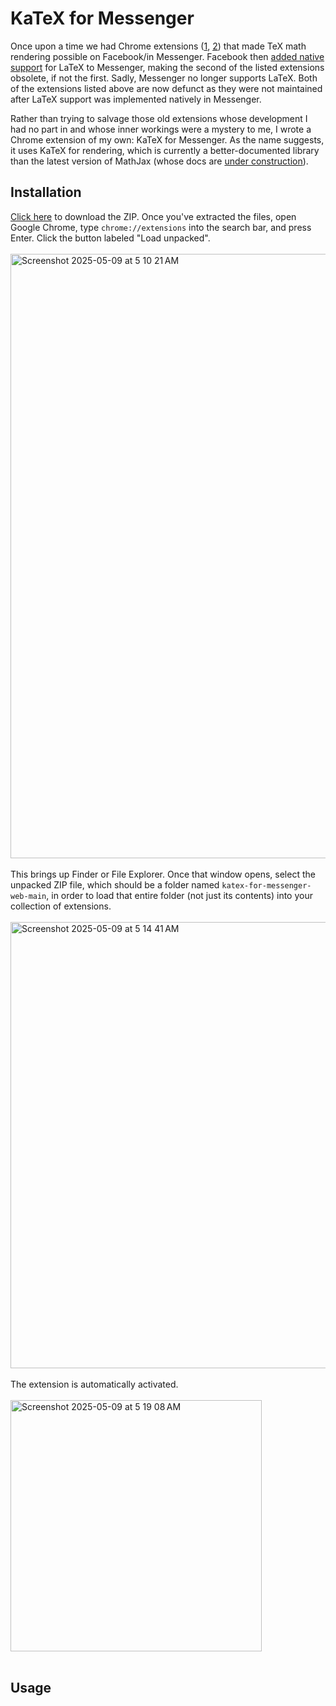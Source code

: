 # KaTeX for Messenger

Once upon a time we had Chrome extensions ([1](https://github.com/MALLER-LAGOON/latex-for-facebook), 
[2](https://github.com/dshynkev/messenger-latex)) that made TeX math rendering possible on Facebook/in Messenger. 
Facebook then [added native support](https://thenextweb.com/news/facebook-messenger-lets-you-write-basic-mathematical-formulae-in-latex)
for LaTeX to Messenger, making the second of the listed extensions obsolete, if not the first. Sadly, Messenger no longer supports LaTeX. Both of the extensions listed above are now defunct as they were not maintained after LaTeX support was implemented natively in Messenger.

Rather than trying to salvage those old extensions whose development I had no part in 
and whose inner workings were a mystery to me, I wrote a Chrome extension of my own: KaTeX for Messenger. As the name suggests, 
it uses KaTeX for rendering, which is currently a better-documented library than the latest version of MathJax (whose docs 
are [under construction](https://docs.mathjax.org/en/latest/api/index.html)).

## Installation

[Click here](https://github.com/brbavar/katex-for-messenger-web/archive/refs/heads/main.zip) to download the ZIP. Once you've extracted the files, open Google Chrome, type `chrome://extensions` into the search bar, and press Enter. Click the button labeled "Load unpacked".
<br><br>
<img width="967" alt="Screenshot 2025-05-09 at 5 10 21 AM" src="https://github.com/user-attachments/assets/4707376b-c824-4cdc-9a03-941ca0906350" />
<br><br>
This brings up Finder or File Explorer. Once that window opens, select the unpacked ZIP file, which should be a folder named `katex-for-messenger-web-main`, in order to load that entire folder (not just its contents) into your collection of extensions.
<br><br>
<img width="714" alt="Screenshot 2025-05-09 at 5 14 41 AM" src="https://github.com/user-attachments/assets/bfa4864e-ef4a-4c7c-9f80-1effbe2cdd00" />
<br><br>
The extension is automatically activated.
<br><br>
<img width="402" alt="Screenshot 2025-05-09 at 5 19 08 AM" src="https://github.com/user-attachments/assets/f314a3f1-68d9-47d4-bdc1-20397c1c4878" />
<br><br>
## Usage

